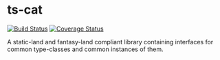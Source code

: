 # ts-cat

[![Build Status](https://travis-ci.org/williamareynolds/ts-cat.svg?branch=master)](https://travis-ci.org/williamareynolds/ts-cat)
[![Coverage Status](https://coveralls.io/repos/github/williamareynolds/ts-cat/badge.svg?branch=master)](https://coveralls.io/github/williamareynolds/ts-cat?branch=master)

A static-land and fantasy-land compliant library containing interfaces for common type-classes and
common instances of them.
